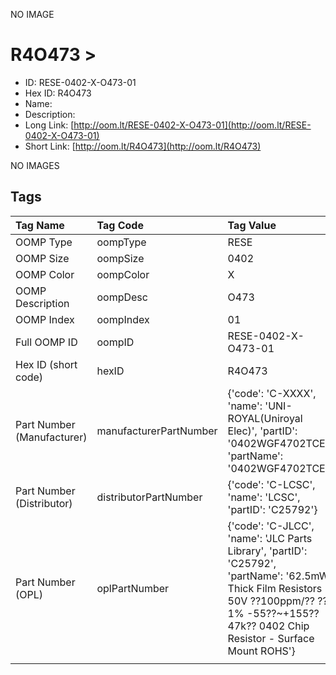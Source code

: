 


  
NO IMAGE  
# R4O473 > 

- ID: RESE-0402-X-O473-01
- Hex ID: R4O473
- Name: 
- Description: 
- Long Link: [http://oom.lt/RESE-0402-X-O473-01](http://oom.lt/RESE-0402-X-O473-01)
- Short Link: [http://oom.lt/R4O473](http://oom.lt/R4O473)
  
NO IMAGES  
## Tags
  

|Tag Name|Tag Code|Tag Value|
| :--- | :--- | :--- |
|OOMP Type|oompType|RESE|
|OOMP Size|oompSize|0402|
|OOMP Color|oompColor|X|
|OOMP Description|oompDesc|O473|
|OOMP Index|oompIndex|01|
|Full OOMP ID|oompID|RESE-0402-X-O473-01|
|Hex ID (short code)|hexID|R4O473|
|Part Number (Manufacturer)|manufacturerPartNumber|{'code': 'C-XXXX', 'name': 'UNI-ROYAL(Uniroyal Elec)', 'partID': '0402WGF4702TCE', 'partName': '0402WGF4702TCE'}|
|Part Number (Distributor)|distributorPartNumber|{'code': 'C-LCSC', 'name': 'LCSC', 'partID': 'C25792'}|
|Part Number (OPL)|oplPartNumber|{'code': 'C-JLCC', 'name': 'JLC Parts Library', 'partID': 'C25792', 'partName': '62.5mW Thick Film Resistors 50V ??100ppm/?? ??1% -55??~+155?? 47k?? 0402  Chip Resistor - Surface Mount ROHS'}|
||||
